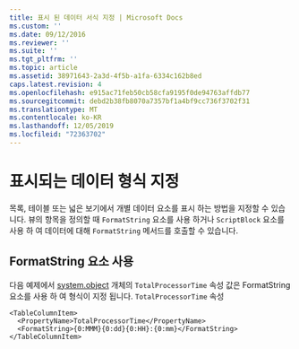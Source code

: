```yaml
---
title: 표시 된 데이터 서식 지정 | Microsoft Docs
ms.custom: ''
ms.date: 09/12/2016
ms.reviewer: ''
ms.suite: ''
ms.tgt_pltfrm: ''
ms.topic: article
ms.assetid: 38971643-2a3d-4f5b-a1fa-6334c162b8ed
caps.latest.revision: 4
ms.openlocfilehash: e915ac71feb50cb58cfa9195f0de94763affdb77
ms.sourcegitcommit: debd2b38fb8070a7357bf1a4bf9cc736f3702f31
ms.translationtype: MT
ms.contentlocale: ko-KR
ms.lasthandoff: 12/05/2019
ms.locfileid: "72363702"
---
```

# <a name="formatting-displayed-data"></a>표시되는 데이터 형식 지정

목록, 테이블 또는 넓은 보기에서 개별 데이터 요소를 표시 하는 방법을 지정할 수 있습니다. 뷰의 항목을 정의할 때 `FormatString` 요소를 사용 하거나 `ScriptBlock` 요소를 사용 하 여 데이터에 대해 `FormatString` 메서드를 호출할 수 있습니다.

## <a name="using-the-formatstring-element"></a>FormatString 요소 사용

다음 예제에서 [system.object](/dotnet/api/System.Diagnostics.Process) 개체의 `TotalProcessorTime` 속성 값은 FormatString 요소를 사용 하 여 형식이 지정 됩니다. `TotalProcessorTime` 속성

```
<TableColumnItem>
  <PropertyName>TotalProcessorTime</PropertyName>
  <FormatString>{0:MMM}{0:dd}{0:HH}:{0:mm}</FormatString>
</TableColumnItem>
```



